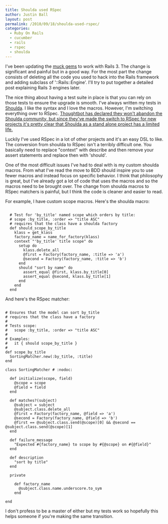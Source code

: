 ```yaml
---
title: Shoulda used RSpec
author: Justin Ball
layout: post
permalink: /2010/09/18/shoulda-used-rspec/
categories:
  - Ruby On Rails
  - cucumber
  - rails
  - rspec
  - shoulda
---
```


I've been updating the <a href="http://github.com/tatemae">muck gems</a> to work with Rails 3. The change is significant and painful but in a good way. For the most part the change consists of deleting all the code you used to hack into the Rails framework and adding subclass of '::Rails::Engine'. I'll try to put together a detailed post explaining Rails 3 engines later.

The nice thing about having a test suite in place is that you can rely on those tests to ensure the upgrade is smooth. I've always written my tests in <a href="http://github.com/thoughtbot/shoulda">Shoulda</a>. I like the syntax and I love the macros. However, I'm switching everything over to RSpec. <a href="http://robots.thoughtbot.com/post/731871832/this-should-change-your-mind">Thoughtbot has declared they won't abandon the Shoulda community, but since they've made the switch to RSpec for new projects it's pretty clear that Shoulda as a stand alone project has a limited life.</a>

Luckily I've used RSpec in a lot of other projects and it's an easy DSL to like. The conversion from shoulda to RSpec isn't a terribly difficult one. You basically need to replace "context" with describe and then remove your assert statements and replace then with 'should'.

One of the most difficult issues I've had to deal with is my custom shoulda macros. From what I've read the move to BDD should inspire you to use fewer macros and instead focus on specific behavior. I think that philosophy is great, but I've already got a lot of code that uses the macros and so the macros need to be brought over. The change from shoulda macros to RSpec matchers is painful, but I think the code is cleaner and easier to read.

For example, I have custom scope macros. Here's the shoulda macro:

<pre><code class="ruby">
  # Test for 'by_title' named scope which orders by title:
  # scope :by_title, :order => "title ASC"
  # requires that the class have a shoulda factory
  def should_scope_by_title
    klass = get_klass
    factory_name = name_for_factory(klass)
    context "'by_title' title scope" do
      setup do
        klass.delete_all
        @first = Factory(factory_name, :title => 'a')
        @second = Factory(factory_name, :title => 'b')
      end
      should "sort by name" do
        assert_equal @first, klass.by_title[0]
        assert_equal @second, klass.by_title[1]
      end
    end
  end
</pre></code>

And here's the RSpec matcher:

<pre><code class="ruby">
# Ensures that the model can sort by_title
# requires that the class have a factory
#
# Tests scope:
#   scope :by_title, :order => "title ASC"
#
# Examples:
#   it { should scope_by_title }
#
def scope_by_title
  SortingMatcher.new(:by_title, :title)
end

class SortingMatcher # :nodoc:

  def initialize(scope, field)
    @scope = scope
    @field = field
  end

  def matches?(subject)
    @subject = subject
    @subject.class.delete_all
    @first = Factory(factory_name, @field => 'a')
    @second = Factory(factory_name, @field => 'b')
    @first == @subject.class.send(@scope)[0] && @second == @subject.class.send(@scope)[1]
  end

  def failure_message
    "Expected #{factory_name} to scope by #{@scope} on #{@field}"
  end

  def description
    "sort by title"
  end

  private

    def factory_name
      @subject.class.name.underscore.to_sym
    end

end
</pre></code>

I don't profess to be a master of either but my tests work so hopefully this helps someone if you're making the same transition.
